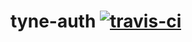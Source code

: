tyne-auth [![travis-ci](https://secure.travis-ci.org/tyne/tyne-auth.png)](http://travis-ci.org/#!/tyne/tyne-auth)
========
